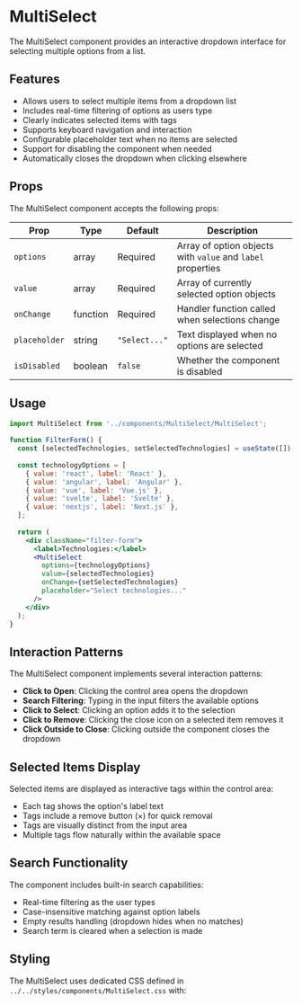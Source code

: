 # MultiSelect

The MultiSelect component provides an interactive dropdown interface for selecting multiple options from a list.

## Features

- Allows users to select multiple items from a dropdown list
- Includes real-time filtering of options as users type
- Clearly indicates selected items with tags
- Supports keyboard navigation and interaction
- Configurable placeholder text when no items are selected
- Support for disabling the component when needed
- Automatically closes the dropdown when clicking elsewhere

## Props

The MultiSelect component accepts the following props:

| Prop | Type | Default | Description |
|------|------|---------|-------------|
| `options` | array | Required | Array of option objects with `value` and `label` properties |
| `value` | array | Required | Array of currently selected option objects |
| `onChange` | function | Required | Handler function called when selections change |
| `placeholder` | string | `"Select..."` | Text displayed when no options are selected |
| `isDisabled` | boolean | `false` | Whether the component is disabled |

## Usage

```jsx
import MultiSelect from '../components/MultiSelect/MultiSelect';

function FilterForm() {
  const [selectedTechnologies, setSelectedTechnologies] = useState([]);
  
  const technologyOptions = [
    { value: 'react', label: 'React' },
    { value: 'angular', label: 'Angular' },
    { value: 'vue', label: 'Vue.js' },
    { value: 'svelte', label: 'Svelte' },
    { value: 'nextjs', label: 'Next.js' },
  ];
  
  return (
    <div className="filter-form">
      <label>Technologies:</label>
      <MultiSelect
        options={technologyOptions}
        value={selectedTechnologies}
        onChange={setSelectedTechnologies}
        placeholder="Select technologies..."
      />
    </div>
  );
}
```

## Interaction Patterns

The MultiSelect component implements several interaction patterns:

- **Click to Open**: Clicking the control area opens the dropdown
- **Search Filtering**: Typing in the input filters the available options
- **Click to Select**: Clicking an option adds it to the selection
- **Click to Remove**: Clicking the close icon on a selected item removes it
- **Click Outside to Close**: Clicking outside the component closes the dropdown

## Selected Items Display

Selected items are displayed as interactive tags within the control area:

- Each tag shows the option's label text
- Tags include a remove button (×) for quick removal
- Tags are visually distinct from the input area
- Multiple tags flow naturally within the available space

## Search Functionality

The component includes built-in search capabilities:

- Real-time filtering as the user types
- Case-insensitive matching against option labels
- Empty results handling (dropdown hides when no matches)
- Search term is cleared when a selection is made

## Styling

The MultiSelect uses dedicated CSS defined in `../../styles/components/MultiSelect.css` with:
